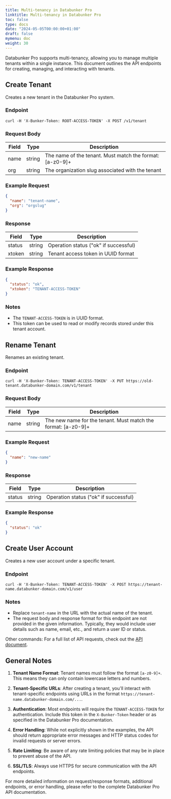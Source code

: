```yaml
---
title: Multi-tenancy in Databunker Pro
linktitle: Multi-tenancy in Databunker Pro
toc: false
type: docs
date: "2024-05-05T00:00:00+01:00"
draft: false
mymenu: doc
weight: 30
---
```

Databunker Pro supports multi-tenancy, allowing you to manage multiple tenants within a single instance. This document outlines the API endpoints for creating, managing, and interacting with tenants.

## Create Tenant

Creates a new tenant in the Databunker Pro system.

### Endpoint

```
curl -H 'X-Bunker-Token: ROOT-ACCESS-TOKEN' -X POST /v1/tenant
```

### Request Body

| Field | Type | Description |
|-------|------|-------------|
| name  | string | The name of the tenant. Must match the format: [a-z0-9]+ |
| org   | string | The organization slug associated with the tenant |

### Example Request

```json
{
  "name": "tenant-name",
  "org": "orgslug"
}
```

### Response

| Field  | Type | Description |
|--------|------|-------------|
| status | string | Operation status ("ok" if successful) |
| xtoken | string | Tenant access token in UUID format |

### Example Response

```json
{
  "status": "ok",
  "xtoken": "TENANT-ACCESS-TOKEN"
}
```

### Notes

- The `TENANT-ACCESS-TOKEN` is in UUID format.
- This token can be used to read or modify records stored under this tenant account.

## Rename Tenant

Renames an existing tenant.

### Endpoint

```
curl -H 'X-Bunker-Token: TENANT-ACCESS-TOKEN' -X PUT https://old-tenant.databunker-domain.com/v1/tenant
```

### Request Body

| Field | Type | Description |
|-------|------|-------------|
| name  | string | The new name for the tenant. Must match the format: [a-z0-9]+ |

### Example Request

```json
{
  "name": "new-name"
}
```

### Response

| Field  | Type | Description |
|--------|------|-------------|
| status | string | Operation status ("ok" if successful) |

### Example Response

```json
{
  "status": "ok"
}
```

## Create User Account

Creates a new user account under a specific tenant.

### Endpoint

```
curl -H 'X-Bunker-Token: TENANT-ACCESS-TOKEN' -X POST https://tenant-name.databunker-domain.com/v1/user
```

### Notes

- Replace `tenant-name` in the URL with the actual name of the tenant.
- The request body and response format for this endpoint are not provided in the given information. Typically, they would include user details such as name, email, etc., and return a user ID or status.

Other commands:
For a full list of API requests, check out the <a href="https://documenter.getpostman.com/view/11310294/Szmcbz32">API document</a>.

## General Notes

1. **Tenant Name Format**: Tenant names must follow the format `[a-z0-9]+`. This means they can only contain lowercase letters and numbers.

2. **Tenant-Specific URLs**: After creating a tenant, you'll interact with tenant-specific endpoints using URLs in the format `https://tenant-name.databunker-domain.com/...`.

3. **Authentication**: Most endpoints will require the `TENANT-ACCESS-TOKEN` for authentication. Include this token in the `X-Bunker-Token` header or as specified in the Databunker Pro documentation.

4. **Error Handling**: While not explicitly shown in the examples, the API should return appropriate error messages and HTTP status codes for invalid requests or server errors.

5. **Rate Limiting**: Be aware of any rate limiting policies that may be in place to prevent abuse of the API.

6. **SSL/TLS**: Always use HTTPS for secure communication with the API endpoints.

For more detailed information on request/response formats, additional endpoints, or error handling, please refer to the complete Databunker Pro API documentation.
